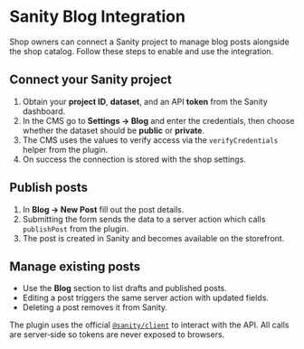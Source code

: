 # Sanity Blog Integration

Shop owners can connect a Sanity project to manage blog posts alongside the shop catalog. Follow these steps to enable and use the integration.

## Connect your Sanity project

1. Obtain your **project ID**, **dataset**, and an API **token** from the Sanity dashboard.
2. In the CMS go to **Settings → Blog** and enter the credentials, then choose whether the dataset should be **public** or **private**.
3. The CMS uses the values to verify access via the `verifyCredentials` helper from the plugin.
4. On success the connection is stored with the shop settings.

## Publish posts

1. In **Blog → New Post** fill out the post details.
2. Submitting the form sends the data to a server action which calls `publishPost` from the plugin.
3. The post is created in Sanity and becomes available on the storefront.

## Manage existing posts

- Use the **Blog** section to list drafts and published posts.
- Editing a post triggers the same server action with updated fields.
- Deleting a post removes it from Sanity.

The plugin uses the official [`@sanity/client`](https://www.sanity.io/docs/js-client) to interact with the API. All calls are server‑side so tokens are never exposed to browsers.
